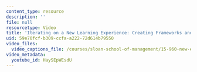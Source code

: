 ```yaml
---
content_type: resource
description: ''
file: null
resourcetype: Video
title: 'Iterating on a New Learning Experience: Creating Frameworks and Opting In'
uid: 59e70fcf-b309-ccfa-a222-72d614b79550
video_files:
  video_captions_file: /courses/sloan-school-of-management/15-960-new-executive-thinking-social-impact-technology-projects-fall-2017-spring-2018/instructor-insights/iterating-on-a-new-learning-experience/HaySEpWEsdU.vtt
video_metadata:
  youtube_id: HaySEpWEsdU
---
```

